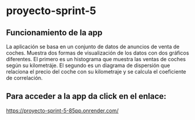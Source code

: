 # proyecto-sprint-5
## Funcionamiento de la app 

La aplicación se basa en un conjunto de datos de anuncios de venta de coches. Muestra dos formas de visualización de los datos con dos gráficos diferentes. El primero es un histograma que muestra las ventas de coches según su kilometráje. El segundo es un diagrama de dispersión que relaciona el precio del coche con su kilometraje y se calcula el coeficiente de correlación. 

## Para acceder a la app da click en el enlace: 
https://proyecto-sprint-5-85pp.onrender.com/
